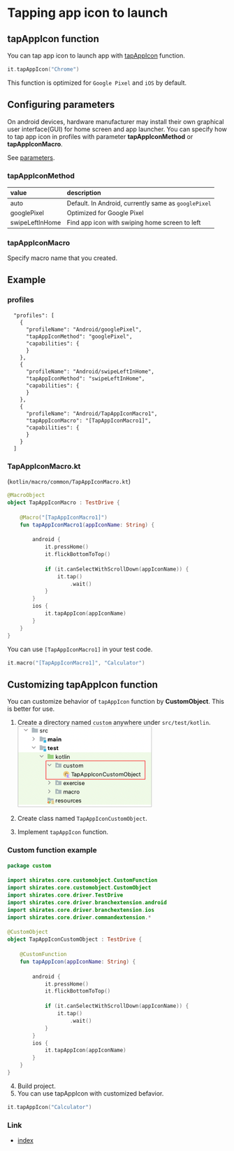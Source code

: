 # Tapping app icon to launch

## tapAppIcon function

You can tap app icon to launch app with [tapAppIcon](../../basic/function_property/tap_element/tap_app_icon.md)
function.

```kotlin
it.tapAppIcon("Chrome")
```

This function is optimized for `Google Pixel` and `iOS` by default.

## Configuring parameters

On android devices, hardware manufacturer may install their own graphical user interface(GUI) for home screen and app
launcher. You can specify how to tap app icon in profiles with parameter **tapAppIconMethod** or **tapAppIconMacro**.

See [parameters](../../basic/parameter/parameters.md).

### tapAppIconMethod

| value           | description                                          |
|:----------------|:-----------------------------------------------------|
| auto            | Default. In Android, currently same as `googlePixel` |
| googlePixel     | Optimized for Google Pixel                           |
| swipeLeftInHome | Find app icon with swiping home screen to left       |

### tapAppIconMacro

Specify macro name that you created.

## Example

### profiles

```
  "profiles": [
    {
      "profileName": "Android/googlePixel",
      "tapAppIconMethod": "googlePixel",
      "capabilities": {
      }
    },
    {
      "profileName": "Android/swipeLeftInHome",
      "tapAppIconMethod": "swipeLeftInHome",
      "capabilities": {
      }
    },
    {
      "profileName": "Android/TapAppIconMacro1",
      "tapAppIconMacro": "[TapAppIconMacro1]",
      "capabilities": {
      }
    }
  ]
```

### TapAppIconMacro.kt

(`kotlin/macro/common/TapAppIconMacro.kt`)

```kotlin
@MacroObject
object TapAppIconMacro : TestDrive {

    @Macro("[TapAppIconMacro1]")
    fun tapAppIconMacro1(appIconName: String) {

        android {
            it.pressHome()
            it.flickBottomToTop()

            if (it.canSelectWithScrollDown(appIconName)) {
                it.tap()
                    .wait()
            }
        }
        ios {
            it.tapAppIcon(appIconName)
        }
    }
}
```

You can use `[TapAppIconMacro1]` in your test code.

```kotlin
it.macro("[TapAppIconMacro1]", "Calculator")
```

## Customizing tapAppIcon function

You can customize behavior of `tapAppIcon` function by **CustomObject**. This is better for use.

1. Create a directory named `custom` anywhere under `src/test/kotlin`.
   <br> ![](../_images/tap_app_icon_custom_object.png)

2. Create class named `TapAppIconCustomObject`.
3. Implement `tapAppIcon` function.

### Custom function example

```kotlin
package custom

import shirates.core.customobject.CustomFunction
import shirates.core.customobject.CustomObject
import shirates.core.driver.TestDrive
import shirates.core.driver.branchextension.android
import shirates.core.driver.branchextension.ios
import shirates.core.driver.commandextension.*

@CustomObject
object TapAppIconCustomObject : TestDrive {

    @CustomFunction
    fun tapAppIcon(appIconName: String) {

        android {
            it.pressHome()
            it.flickBottomToTop()

            if (it.canSelectWithScrollDown(appIconName)) {
                it.tap()
                    .wait()
            }
        }
        ios {
            it.tapAppIcon(appIconName)
        }
    }
}
```

4. Build project.
5. You can use tapAppIcon with customized befavior.

```kotlin
it.tapAppIcon("Calculator")
```

### Link

- [index](../../index.md)

